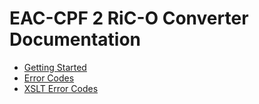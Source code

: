 # EAC-CPF 2 RiC-O Converter Documentation

- [Getting Started](GettingStarted.html)
- [Error Codes](ErrorCodes.html)
- [XSLT Error Codes](ErrorCodesXslt.html)